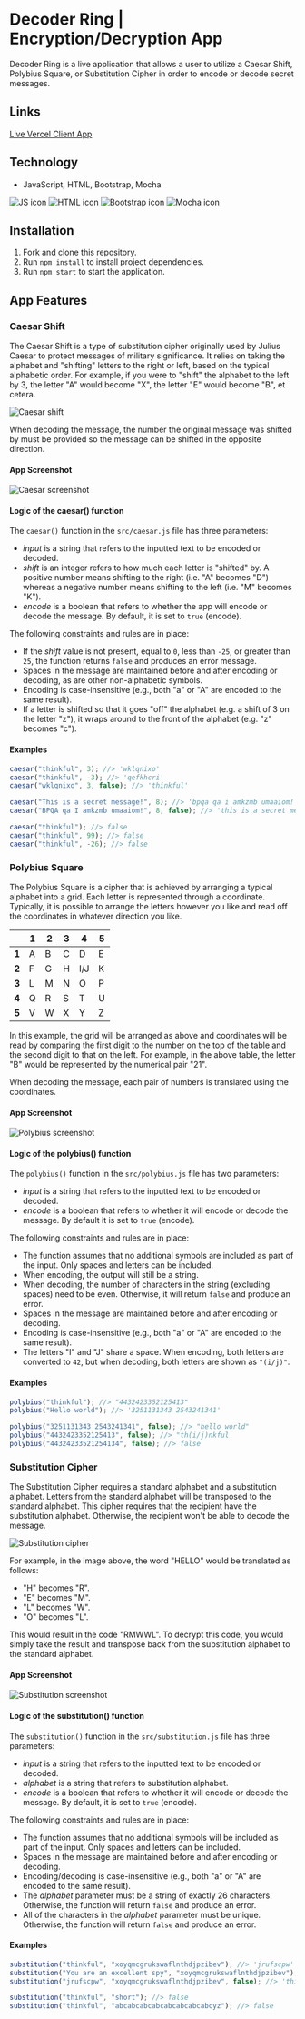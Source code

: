 # Decoder Ring | Encryption/Decryption App

Decoder Ring is a live application that allows a user to utilize a Caesar Shift, Polybius Square, or Substitution Cipher in order to encode or decode secret messages.

## Links
[Live Vercel Client App](https://encryption-decryption-app.vercel.app/)  

## Technology
- JavaScript, HTML, Bootstrap, Mocha  
  
![JS icon](images/javascript.png)
![HTML icon](images/html.png)
![Bootstrap icon](images/bootstrap.png)
![Mocha icon](images/mocha.png)  
  
## Installation
1. Fork and clone this repository.
2. Run `npm install` to install project dependencies.
3. Run `npm start` to start the application.

## App Features
### Caesar Shift

The Caesar Shift is a type of substitution cipher originally used by Julius Caesar to protect messages of military significance. It relies on taking the alphabet and "shifting" letters to the right or left, based on the typical alphabetic order. For example, if you were to "shift" the alphabet to the left by 3, the letter "A" would become "X", the letter "E" would become "B", et cetera.  

![Caesar shift](images/caesar.png)  

When decoding the message, the number the original message was shifted by must be provided so the message can be shifted in the opposite direction.

#### App Screenshot

![Caesar screenshot](images/caesar-screenshot.png)  

#### Logic of the caesar() function

The `caesar()` function in the `src/caesar.js` file has three parameters:

- _input_ is a string that refers to the inputted text to be encoded or decoded.
- _shift_ is an integer refers to how much each letter is "shifted" by. A positive number means shifting to the right (i.e. "A" becomes "D") whereas a negative number means shifting to the left (i.e. "M" becomes "K").
- _encode_ is a boolean that refers to whether the app will encode or decode the message. By default, it is set to `true` (encode).

The following constraints and rules are in place:

- If the _shift_ value is not present, equal to `0`, less than `-25`, or greater than `25`, the function returns `false` and produces an error message.
- Spaces in the message are maintained before and after encoding or decoding, as are other non-alphabetic symbols.
- Encoding is case-insensitive (e.g., both "a" or "A" are encoded to the same result).
- If a letter is shifted so that it goes "off" the alphabet (e.g. a shift of 3 on the letter "z"), it wraps around to the front of the alphabet (e.g. "z" becomes "c").

#### Examples

```js
caesar("thinkful", 3); //> 'wklqnixo'
caesar("thinkful", -3); //> 'qefkhcri'
caesar("wklqnixo", 3, false); //> 'thinkful'

caesar("This is a secret message!", 8); //> 'bpqa qa i amkzmb umaaiom!'
caesar("BPQA qa I amkzmb umaaiom!", 8, false); //> 'this is a secret message!'

caesar("thinkful"); //> false
caesar("thinkful", 99); //> false
caesar("thinkful", -26); //> false    
```

### Polybius Square

The Polybius Square is a cipher that is achieved by arranging a typical alphabet into a grid. Each letter is represented through a coordinate. Typically, it is possible to arrange the letters however you like and read off the coordinates in whatever direction you like.  

|       | **1** | **2** | **3** | **4** | **5** |
| ----- | ----- | ----- | ----- | ----- | ----- |
| **1** | A     | B     | C     | D     | E     |
| **2** | F     | G     | H     | I/J   | K     |
| **3** | L     | M     | N     | O     | P     |
| **4** | Q     | R     | S     | T     | U     |
| **5** | V     | W     | X     | Y     | Z     |


In this example, the grid will be arranged as above and coordinates will be read by comparing the first digit to the number on the top of the table and the second digit to that on the left. For example, in the above table, the letter "B" would be represented by the numerical pair "21".

When decoding the message, each pair of numbers is translated using the coordinates.

#### App Screenshot

![Polybius screenshot](images/polybius-screenshot.png)

#### Logic of the polybius() function

The `polybius()` function in the `src/polybius.js` file has two parameters:

- _input_ is a string that refers to the inputted text to be encoded or decoded.
- _encode_ is a boolean that refers to whether it will encode or decode the message. By default it is set to `true` (encode).

The following constraints and rules are in place:

- The function assumes that no additional symbols are included as part of the input. Only spaces and letters can be included.
- When encoding, the output will still be a string.
- When decoding, the number of characters in the string (excluding spaces) need to be even. Otherwise, it will return `false` and produce an error.
- Spaces in the message are maintained before and after encoding or decoding.
- Encoding is case-insensitive (e.g., both "a" or "A" are encoded to the same result).
- The letters "I" and "J" share a space. When encoding, both letters are converted to `42`, but when decoding, both letters are shown as `"(i/j)"`.

#### Examples

```js
polybius("thinkful"); //> "4432423352125413"
polybius("Hello world"); //> '3251131343 2543241341'

polybius("3251131343 2543241341", false); //> "hello world"
polybius("4432423352125413", false); //> "th(i/j)nkful
polybius("44324233521254134", false); //> false
```  

### Substitution Cipher

The Substitution Cipher requires a standard alphabet and a substitution alphabet. Letters from the standard alphabet will be transposed to the standard alphabet. This cipher requires that the recipient have the substitution alphabet. Otherwise, the recipient won't be able to decode the message.  

![Substitution cipher](images/substitution.jpeg)  

For example, in the image above, the word "HELLO" would be translated as follows:

- "H" becomes "R".
- "E" becomes "M".
- "L" becomes "W".
- "O" becomes "L".

This would result in the code "RMWWL". To decrypt this code, you would simply take the result and transpose back from the substitution alphabet to the standard alphabet.

#### App Screenshot

![Substitution screenshot](images/substitution-screenshot.png)

#### Logic of the substitution() function

The `substitution()` function in the `src/substitution.js` file has three parameters:

- _input_ is a string that refers to the inputted text to be encoded or decoded.
- _alphabet_ is a string that refers to substitution alphabet.
- _encode_ is a boolean that refers to whether it will encode or decode the message. By default, it is set to `true` (encode).

The following constraints and rules are in place:

- The function assumes that no additional symbols will be included as part of the input. Only spaces and letters can be included.
- Spaces in the message are maintained before and after encoding or decoding.
- Encoding/decoding is case-insensitive (e.g., both "a" or "A" are encoded to the same result).
- The _alphabet_ parameter must be a string of exactly 26 characters. Otherwise, the function will return `false` and produce an error.
- All of the characters in the _alphabet_ parameter must be unique. Otherwise, the function will return `false` and produce an error.

#### Examples

```js
substitution("thinkful", "xoyqmcgrukswaflnthdjpzibev"); //> 'jrufscpw'
substitution("You are an excellent spy", "xoyqmcgrukswaflnthdjpzibev"); //> 'elp xhm xf mbymwwmfj dne'
substitution("jrufscpw", "xoyqmcgrukswaflnthdjpzibev", false); //> 'thinkful'

substitution("thinkful", "short"); //> false
substitution("thinkful", "abcabcabcabcabcabcabcabcyz"); //> false
``` 
